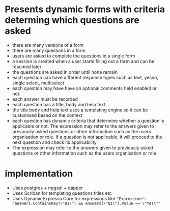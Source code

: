# Presents dynamic forms with criteria determing which questions are asked

- there are many versions of a form
- there are many questions in a form
- users are asked to complete the questions in a single form
- a session is created when a user starts filling out a form and can be resumed later
- the questions are asked in order until none remain
- each question can have different response types such as text, yesno, single select, multiselect 
- each question may have have an optional comments field enabled or not.
- each answer must be recorded
- each question has a title, body and help text
- the title body and help text uses a templating engine so it can be customised based on the context
- each question has dynamic criteria that determine whether a question is applicable or not. The expression may refer to the answers given to previously asked questions or other information such as the users organisation or role. If a question is not applicable, it will proceed to the next question and check its applicability. 
- The expression may refer to the answers given to previously asked questions or other information such as the users organisation or role

# implementation
- Uses postgres + npgsql + dapper
- Uses Scriban for templating questions titles etc
- Uses DynamicExpresso.Core for expressions like `"Expression": "answers.ContainsKey(\"Q1\") && answers[\"Q1\"].Value == \"Yes\""`
